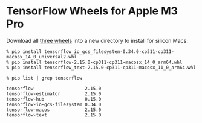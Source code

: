 # TensorFlow Wheels for Apple M3 Pro

Download all [three wheels](../dist) into a new directory to install for 
silicon Macs:

```shell
% pip install tensorflow_io_gcs_filesystem-0.34.0-cp311-cp311-macosx_14_0_universal2.whl
% pip install tensorflow-2.15.0-cp311-cp311-macosx_14_0_arm64.whl
% pip install tensorflow_text-2.15.0-cp311-cp311-macosx_11_0_arm64.whl

% pip list | grep tensorflow

tensorflow                   2.15.0
tensorflow-estimator         2.15.0
tensorflow-hub               0.15.0
tensorflow-io-gcs-filesystem 0.34.0
tensorflow-macos             2.15.0
tensorflow-text              2.15.0
```